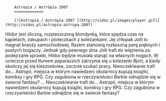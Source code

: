 
        Astropia / Astrópía 2007 
        =============
        
        [![Astropia / Astrópía 2007 ](http://vidos.pl/images/player.gif)](http://vidos.pl/astropia-astropa-2007)
        
        
 Hildur jest śliczną, rozpieszczoną blondynką, która spędza czas na kąpielach, zakupach i ploteczkach z koleżankami. Jej chłopak Jolli to magnat branży samochodowej. Razem stanowią rozkoszną parę pięknych i pustych bogaczy. Jednak gdy pewnego dnia Jolli trafi do więzienia za podejrzane sprawki, Hildur będzie musiała stanąć na własnych nogach. W ucieczce przed tłumem paparazzich zatrzyma się u koleżanki Bjort, a kiedy skończy jej się kieszonkowe, zacznie szukać pracy. Nieoczekiwanie trafi do... Astropii, miejsca w którym nawiedzeni okularnicy kupują książki, komiksy i gry RPG. Czy zagubiona w rzeczywistości Barbie odnajdzie się w świecie fantasy?  ... Nieoczekiwanie trafi do... Astropii, miejsca w którym nawiedzeni okularnicy kupują książki, komiksy i gry RPG. Czy zagubiona w rzeczywistości Barbie odnajdzie się w świecie fantasy?
    